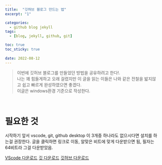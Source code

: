 ```yaml
---
title:  "깃허브 블로그 만드는 법"
excerpt: "1"

categories:
  - github blog jekyll
tags:
  - [blog, jekyll, github, git]

toc: true
toc_sticky: true
 
date: 2022-08-12
---
```


> 이번에 깃허브 블로그를 만들었던 방법을 공유하려고 한다!.\
> 나는 꽤 힘들게하고 오래 걸렸지만 이 글을 읽는 이들은 나와 같은 전철을 밟지않고 쉽고
> 빠르게 완성하였으면 좋겠다.\
> 이글은 windows환경 기준으로 작성한다.

<br>

# 필요한 것
시작하기 앞서 vscode, git,  github desktop 이 3개중 하나라도 없으시다면 설치를 하는걸 권장한다.
글을 클릭하면 링크로 이동, 알맞은 비트에 맞게 다운받으면 됨, 필자는 64비트라 그걸 다운받았음.

[VScode 다운로드](https://code.visualstudio.com/download)
[깃 다운로드](https://git-scm.com/downloads)
[깃허브 다운로드](https://desktop.github.com/)



